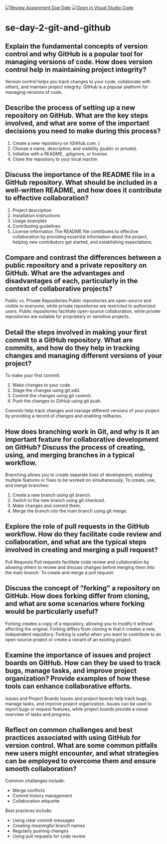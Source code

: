 [![Review Assignment Due Date](https://classroom.github.com/assets/deadline-readme-button-22041afd0340ce965d47ae6ef1cefeee28c7c493a6346c4f15d667ab976d596c.svg)](https://classroom.github.com/a/8wgCKhpZ)
[![Open in Visual Studio Code](https://classroom.github.com/assets/open-in-vscode-2e0aaae1b6195c2367325f4f02e2d04e9abb55f0b24a779b69b11b9e10269abc.svg)](https://classroom.github.com/online_ide?assignment_repo_id=19002392&assignment_repo_type=AssignmentRepo)
# se-day-2-git-and-github
## Explain the fundamental concepts of version control and why GitHub is a popular tool for managing versions of code. How does version control help in maintaining project integrity?
Version control helps you track changes to your code, collaborate with others, and maintain project integrity. GitHub is a popular platform for managing versions of code.


## Describe the process of setting up a new repository on GitHub. What are the key steps involved, and what are some of the important decisions you need to make during this process?
1. Create a new repository on (GitHub.com.
)
2. Choose a name, description, and visibility (public or private).
3. Initialize with a README, .gitignore, or license.
4. Clone the repository to your local machin
   
## Discuss the importance of the README file in a GitHub repository. What should be included in a well-written README, and how does it contribute to effective collaboration?
1. Project description
2. Installation instructions
3. Usage examples
4. Contributing guidelines
5. License information
The README file contributes to effective collaboration by providing essential information about the project, helping new contributors get started, and establishing expectations.


## Compare and contrast the differences between a public repository and a private repository on GitHub. What are the advantages and disadvantages of each, particularly in the context of collaborative projects?
Public vs. Private Repositories
Public repositories are open-source and visible to everyone, while private repositories are restricted to authorized users. Public repositories facilitate open-source collaboration, while private repositories are suitable for proprietary or sensitive projects.

## Detail the steps involved in making your first commit to a GitHub repository. What are commits, and how do they help in tracking changes and managing different versions of your project?
To make your first commit:
1. Make changes to your code.
2. Stage the changes using git add.
3. Commit the changes using git commit.
4. Push the changes to GitHub using git push.

Commits help track changes and manage different versions of your project by providing a record of changes and enabling rollbacks.

## How does branching work in Git, and why is it an important feature for collaborative development on GitHub? Discuss the process of creating, using, and merging branches in a typical workflow.
Branching allows you to create separate lines of development, enabling multiple features or fixes to be worked on simultaneously. To create, use, and merge branches:

1. Create a new branch using git branch.
2. Switch to the new branch using git checkout.
3. Make changes and commit them.
4. Merge the branch into the main branch using git merge.


## Explore the role of pull requests in the GitHub workflow. How do they facilitate code review and collaboration, and what are the typical steps involved in creating and merging a pull request?
Pull Requests
Pull requests facilitate code review and collaboration by allowing others to review and discuss changes before merging them into the main branch. To create and merge a pull request:


## Discuss the concept of "forking" a repository on GitHub. How does forking differ from cloning, and what are some scenarios where forking would be particularly useful?
Forking creates a copy of a repository, allowing you to modify it without affecting the original. Forking differs from cloning in that it creates a new, independent repository. Forking is useful when you want to contribute to an open-source project or create a variant of an existing project.

## Examine the importance of issues and project boards on GitHub. How can they be used to track bugs, manage tasks, and improve project organization? Provide examples of how these tools can enhance collaborative efforts.
Issues and Project Boards
Issues and project boards help track bugs, manage tasks, and improve project organization. Issues can be used to report bugs or request features, while project boards provide a visual overview of tasks and progress.


## Reflect on common challenges and best practices associated with using GitHub for version control. What are some common pitfalls new users might encounter, and what strategies can be employed to overcome them and ensure smooth collaboration?
Common challenges include:
- Merge conflicts
- Commit history management
- Collaboration etiquette

Best practices include:
- Using clear commit messages
- Creating meaningful branch names
- Regularly pushing changes
- Using pull requests for code review
